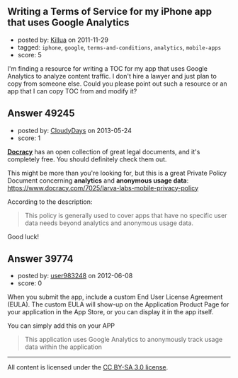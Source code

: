 ## Writing a Terms of Service for my iPhone app that uses Google Analytics

- posted by: [Killua](https://stackexchange.com/users/-1/6836-killua) on 2011-11-29
- tagged: `iphone`, `google`, `terms-and-conditions`, `analytics`, `mobile-apps`
- score: 5

I'm finding a resource for writing a TOC for my app that uses Google Analytics to analyze content traffic.
I don't hire a lawyer and just plan to copy from someone else.
Could you please point out such a resource or an app that I can copy TOC from and modify it?



## Answer 49245

- posted by: [CloudyDays](https://stackexchange.com/users/-1/26168-cloudydays) on 2013-05-24
- score: 1

<p><strong><a href="https://www.docracy.com" rel="nofollow">Docracy</a></strong> has an open collection of great legal documents, and it's completely free. You should definitely check them out.</p>

<p>This might be more than you're looking for, but this is a great Private Policy Document concerning <strong>analytics</strong> and <strong>anonymous usage data</strong>: <a href="https://www.docracy.com/7025/larva-labs-mobile-privacy-policy" rel="nofollow">https://www.docracy.com/7025/larva-labs-mobile-privacy-policy</a></p>

<p>According to the description: </p>

<blockquote>
  <p>This policy is generally used to cover apps that have
  no specific user data needs beyond analytics and anonymous usage data.</p>
</blockquote>

<p>Good luck!</p>



## Answer 39774

- posted by: [user983248](https://stackexchange.com/users/-1/17900-user983248) on 2012-06-08
- score: 0

When you submit the app, include a custom End User License Agreement (EULA). The custom EULA will show-up on the Application Product Page for your application in the App Store, or you can display it in the app itself.

You can simply add this on your APP

> This application uses Google Analytics to anonymously track usage data within the application




---

All content is licensed under the [CC BY-SA 3.0 license](https://creativecommons.org/licenses/by-sa/3.0/).
